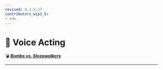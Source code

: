 ```yaml
---
revised: 0.1.5.17
contributors_wip1_5:
- edx
---
```


# 📁 Voice Acting

💣 ***[Bombs vs. Sleepwalkers][home]***

****

[home]: /README.md
